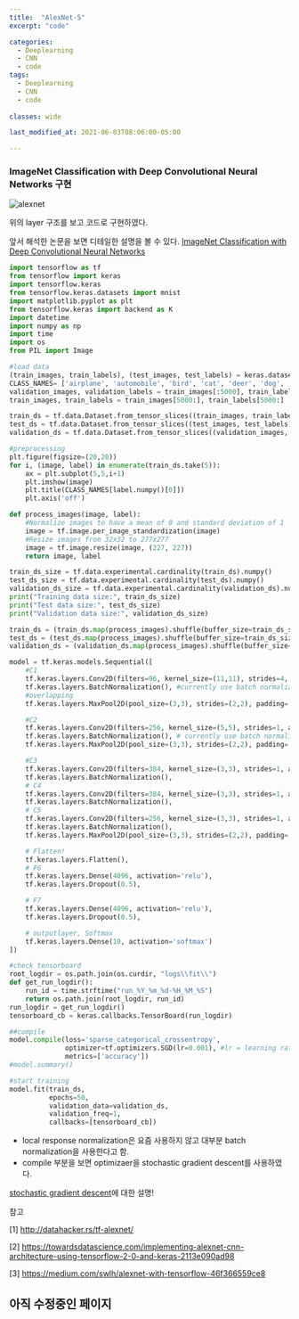 ```yaml
---
title:  "AlexNet-5"
excerpt: "code"

categories:
  - Deeplearning
  - CNN
  - code
tags:
  - Deeplearning
  - CNN
  - code
  
classes: wide

last_modified_at: 2021-06-03T08:06:00-05:00

---
```


###  ImageNet Classification with Deep Convolutional Neural Networks 구현

![alexnet](https://user-images.githubusercontent.com/53431568/119877176-a7a1d300-bf63-11eb-8839-061d7750c517.png)

위의 layer 구조를 보고 코드로 구현하였다.

앞서 해석한 논문을 보면 디테일한 설명을 볼 수 있다. 
[ImageNet Classification with Deep Convolutional Neural Networks](https://chaelin0722.github.io/cnn/paperreview/AlexNet/)


```python
import tensorflow as tf
from tensorflow import keras
import tensorflow.keras
from tensorflow.keras.datasets import mnist
import matplotlib.pyplot as plt
from tensorflow.keras import backend as K
import datetime
import numpy as np
import time
import os
from PIL import Image

#load data
(train_images, train_labels), (test_images, test_labels) = keras.datasets.cifar10.load_data()
CLASS_NAMES= ['airplane', 'automobile', 'bird', 'cat', 'deer', 'dog', 'frog', 'horse', 'ship', 'truck']
validation_images, validation_labels = train_images[:5000], train_labels[:5000]
train_images, train_labels = train_images[5000:], train_labels[5000:]

train_ds = tf.data.Dataset.from_tensor_slices((train_images, train_labels))
test_ds = tf.data.Dataset.from_tensor_slices((test_images, test_labels))
validation_ds = tf.data.Dataset.from_tensor_slices((validation_images, validation_labels))

#preprocessing
plt.figure(figsize=(20,20))
for i, (image, label) in enumerate(train_ds.take(5)):
    ax = plt.subplot(5,5,i+1)
    plt.imshow(image)
    plt.title(CLASS_NAMES[label.numpy()[0]])
    plt.axis('off')

def process_images(image, label):
    #Normalize images to have a mean of 0 and standard deviation of 1
    image = tf.image.per_image_standardization(image)
    #Resize images from 32x32 to 277x277
    image = tf.image.resize(image, (227, 227))
    return image, label

train_ds_size = tf.data.experimental.cardinality(train_ds).numpy()
test_ds_size = tf.data.experimental.cardinality(test_ds).numpy()
validation_ds_size = tf.data.experimental.cardinality(validation_ds).numpy()
print("Training data size:", train_ds_size)
print("Test data size:", test_ds_size)
print("Validation data size:", validation_ds_size)

train_ds = (train_ds.map(process_images).shuffle(buffer_size=train_ds_size).batch(batch_size=32, drop_remainder=True))
test_ds = (test_ds.map(process_images).shuffle(buffer_size=train_ds_size).batch(batch_size=32, drop_remainder=True))
validation_ds = (validation_ds.map(process_images).shuffle(buffer_size=train_ds_size).batch(batch_size=32, drop_remainder=True))

model = tf.keras.models.Sequential([
    #C1
    tf.keras.layers.Conv2D(filters=96, kernel_size=(11,11), strides=4, activation='relu', input_shape=(227,227,3)),
    tf.keras.layers.BatchNormalization(), #currently use batch normalization instead local response normalization
    #overlapping
    tf.keras.layers.MaxPool2D(pool_size=(3,3), strides=(2,2), padding='valid', data_format=None),

    #C2
    tf.keras.layers.Conv2D(filters=256, kernel_size=(5,5), strides=1, activation='relu', padding="same"),
    tf.keras.layers.BatchNormalization(), # currently use batch normalization instead local response normalization
    tf.keras.layers.MaxPool2D(pool_size=(3,3), strides=(2,2), padding='valid', data_format=None),

    #C3
    tf.keras.layers.Conv2D(filters=384, kernel_size=(3,3), strides=1, activation='relu',padding="same"),
    tf.keras.layers.BatchNormalization(),
    # C4
    tf.keras.layers.Conv2D(filters=384, kernel_size=(3,3), strides=1, activation='relu',padding="same"),
    tf.keras.layers.BatchNormalization(),
    # C5
    tf.keras.layers.Conv2D(filters=256, kernel_size=(3,3), strides=1, activation='relu',padding="same"),
    tf.keras.layers.BatchNormalization(),
    tf.keras.layers.MaxPool2D(pool_size=(3,3), strides=(2,2), padding='valid', data_format=None),

    # Flatten!
    tf.keras.layers.Flatten(),
    # F6
    tf.keras.layers.Dense(4096, activation='relu'),
    tf.keras.layers.Dropout(0.5),

    # F7
    tf.keras.layers.Dense(4096, activation='relu'),
    tf.keras.layers.Dropout(0.5),

    # outputlayer, Softmax
    tf.keras.layers.Dense(10, activation='softmax')
])

#check tensorboard
root_logdir = os.path.join(os.curdir, "logs\\fit\\")
def get_run_logdir():
    run_id = time.strftime("run_%Y_%m_%d-%H_%M_%S")
    return os.path.join(root_logdir, run_id)
run_logdir = get_run_logdir()
tensorboard_cb = keras.callbacks.TensorBoard(run_logdir)

##compile
model.compile(loss='sparse_categorical_crossentropy',
              optimizer=tf.optimizers.SGD(lr=0.001), #lr = learning rate
              metrics=['accuracy'])
#model.summary()

#start training
model.fit(train_ds,
          epochs=50,
          validation_data=validation_ds,
          validation_freq=1,
          callbacks=[tensorboard_cb])
```

- local response normalization은 요즘 사용하지 않고 대부분 batch normalization을 사용한다고 함. 
- compile 부분을 보면 optimizaer을 stochastic gradient descent를 사용하였다. 

[stochastic gradient descent](https://chaelin0722.github.io/cnn/sgd/)에 대한 설명! 




참고

[1] http://datahacker.rs/tf-alexnet/

[2] https://towardsdatascience.com/implementing-alexnet-cnn-architecture-using-tensorflow-2-0-and-keras-2113e090ad98

[3] https://medium.com/swlh/alexnet-with-tensorflow-46f366559ce8



## 아직 수정중인 페이지 
